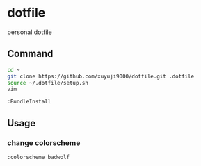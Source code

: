 # dotfile
personal dotfile

## Command

```bash
cd ~
git clone https://github.com/xuyuji9000/dotfile.git .dotfile
source ~/.dotfile/setup.sh
vim
```
```
:BundleInstall
```

## Usage

### change colorscheme

```
:colorscheme badwolf
```
